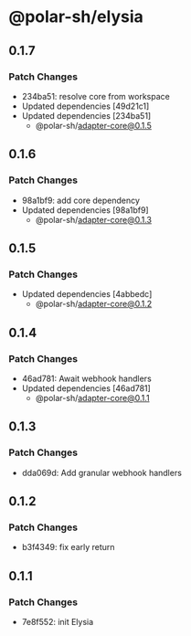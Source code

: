 # @polar-sh/elysia

## 0.1.7

### Patch Changes

- 234ba51: resolve core from workspace
- Updated dependencies [49d21c1]
- Updated dependencies [234ba51]
  - @polar-sh/adapter-core@0.1.5

## 0.1.6

### Patch Changes

- 98a1bf9: add core dependency
- Updated dependencies [98a1bf9]
  - @polar-sh/adapter-core@0.1.3

## 0.1.5

### Patch Changes

- Updated dependencies [4abbedc]
  - @polar-sh/adapter-core@0.1.2

## 0.1.4

### Patch Changes

- 46ad781: Await webhook handlers
- Updated dependencies [46ad781]
  - @polar-sh/adapter-core@0.1.1

## 0.1.3

### Patch Changes

- dda069d: Add granular webhook handlers

## 0.1.2

### Patch Changes

- b3f4349: fix early return

## 0.1.1

### Patch Changes

- 7e8f552: init Elysia
